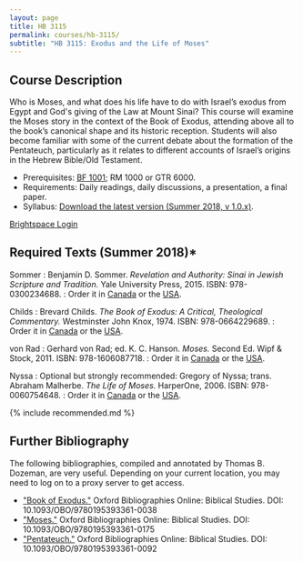 ```yaml
---
layout: page
title: HB 3115
permalink: courses/hb-3115/
subtitle: "HB 3115: Exodus and the Life of Moses"
---
```


## Course Description

Who is Moses, and what does his life have to do with Israel’s exodus
from Egypt and God's giving of the Law at Mount Sinai? This course will
examine the Moses story in the context of the Book of Exodus, attending
above all to the book’s canonical shape and its historic reception.
Students will also become familiar with some of the current debate about
the formation of the Pentateuch, particularly as it relates to different
accounts of Israel’s origins in the Hebrew Bible/Old Testament.

- Prerequisites: [BF 1001](../bf-1001/); RM 1000 or GTR 6000.
- Requirements: Daily readings, daily discussions, a presentation, a final paper.
- Syllabus: [Download the latest version (Summer 2018, v 1.0.x)](https://github.com/danieldriver/Syllabi/raw/master/HB/HB%203115-Exodus%20and%20Moses.pdf).

[Brightspace Login](https://smu.brightspace.com/d2l/login)

## Required Texts (Summer 2018)*

Sommer
: Benjamin D. Sommer. *Revelation and Authority: Sinai in Jewish Scripture and Tradition.* Yale University Press, 2015. ISBN: 978-0300234688.
: Order it in [Canada](https://amzn.to/2uRJgUa) or the [USA](https://amzn.to/2q3Kq9u).

Childs
: Brevard Childs. *The Book of Exodus: A Critical, Theological Commentary.* Westminster John Knox, 1974. ISBN: 978-0664229689.
: Order it in [Canada](https://amzn.to/2uOA6rC) or the [USA](https://amzn.to/2EjB8LM).

von Rad
: Gerhard von Rad; ed. K. C. Hanson. *Moses.* Second Ed. Wipf & Stock, 2011. ISBN: 978-1606087718.
: Order it in [Canada](https://amzn.to/2q6tyin) or the [USA](https://amzn.to/2q5HTfb).

Nyssa
: Optional but strongly recommended: Gregory of Nyssa; trans. Abraham Malherbe. *The Life of Moses.* HarperOne, 2006. ISBN: 978-0060754648.
: Order it in [Canada](https://amzn.to/2GWKrqg) or the [USA](https://amzn.to/2JiTmRb).

{% include recommended.md %}

<!--
tk
: tk
: Order it in [Canada]() or the [USA]().
-->

## Further Bibliography

The following bibliographies, compiled and annotated by Thomas B. Dozeman, are very useful. Depending on your current location, you may need to log on to a proxy server to get access.

- ["Book of Exodus."](http://ezproxy.astheology.ns.ca:2048/login?url=http://www.oxfordbibliographies.com/view/document/obo-9780195393361/obo-9780195393361-0038.xml) Oxford Bibliographies Online: Biblical Studies. DOI: 10.1093/OBO/9780195393361-0038
- ["Moses."](http://ezproxy.astheology.ns.ca:2048/login?url=http://www.oxfordbibliographies.com/view/document/obo-9780195393361/obo-9780195393361-0175.xml) Oxford Bibliographies Online: Biblical Studies. DOI: 10.1093/OBO/9780195393361-0175
- ["Pentateuch."](http://ezproxy.astheology.ns.ca:2048/login?url=http://www.oxfordbibliographies.com/view/document/obo-9780195393361/obo-9780195393361-0092.xml) Oxford Bibliographies Online: Biblical Studies. DOI: 10.1093/OBO/9780195393361-0092
